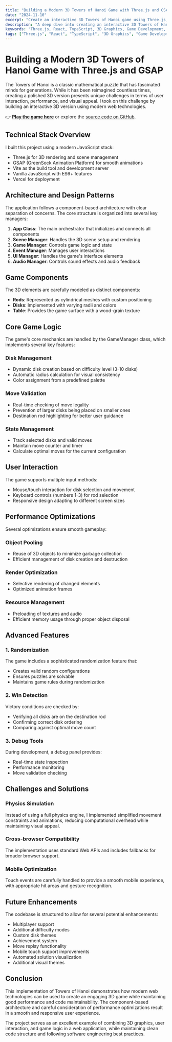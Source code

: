 ```yaml
---
title: "Building a Modern 3D Towers of Hanoi Game with Three.js and GSAP"
date: "2024-11-10"
excerpt: "Create an interactive 3D Towers of Hanoi game using Three.js, React, and TypeScript with smooth animations and user interactions."
description: "A deep dive into creating an interactive 3D Towers of Hanoi puzzle using Three.js, GSAP, and modern web technologies by Brett Sanders."
keywords: "Three.js, React, TypeScript, 3D Graphics, Game Development, Brett Sanders"
tags: ["Three.js", "React", "TypeScript", "3D Graphics", "Game Development"]
---
```


# Building a Modern 3D Towers of Hanoi Game with Three.js and GSAP

The Towers of Hanoi is a classic mathematical puzzle that has fascinated minds for generations. While it has been reimagined countless times, creating a polished 3D version presents unique challenges in terms of user interaction, performance, and visual appeal. I took on this challenge by building an interactive 3D version using modern web technologies.

👉 **[Play the game here](https://towersofhanoi-alpha.vercel.app)** or explore the [source code on GitHub](https://github.com/DontFretBrett/towersofhanoi-3d).

## Technical Stack Overview

I built this project using a modern JavaScript stack:
- Three.js for 3D rendering and scene management
- GSAP (GreenSock Animation Platform) for smooth animations
- Vite as the build tool and development server
- Vanilla JavaScript with ES6+ features
- Vercel for deployment

## Architecture and Design Patterns

The application follows a component-based architecture with clear separation of concerns. The core structure is organized into several key managers:

1. **App Class**: The main orchestrator that initializes and connects all components
2. **Scene Manager**: Handles the 3D scene setup and rendering
3. **Game Manager**: Controls game logic and state
4. **Event Manager**: Manages user interactions
5. **UI Manager**: Handles the game's interface elements
6. **Audio Manager**: Controls sound effects and audio feedback

## Game Components

The 3D elements are carefully modeled as distinct components:
- **Rods**: Represented as cylindrical meshes with custom positioning
- **Disks**: Implemented with varying radii and colors
- **Table**: Provides the game surface with a wood-grain texture

## Core Game Logic

The game's core mechanics are handled by the GameManager class, which implements several key features:

### Disk Management
- Dynamic disk creation based on difficulty level (3-10 disks)
- Automatic radius calculation for visual consistency
- Color assignment from a predefined palette

### Move Validation
- Real-time checking of move legality
- Prevention of larger disks being placed on smaller ones
- Destination rod highlighting for better user guidance

### State Management
- Track selected disks and valid moves
- Maintain move counter and timer
- Calculate optimal moves for the current configuration

## User Interaction

The game supports multiple input methods:
- Mouse/touch interaction for disk selection and movement
- Keyboard controls (numbers 1-3) for rod selection
- Responsive design adapting to different screen sizes

## Performance Optimizations

Several optimizations ensure smooth gameplay:

### Object Pooling
- Reuse of 3D objects to minimize garbage collection
- Efficient management of disk creation and destruction

### Render Optimization
- Selective rendering of changed elements
- Optimized animation frames

### Resource Management
- Preloading of textures and audio
- Efficient memory usage through proper object disposal

## Advanced Features

### 1. Randomization
The game includes a sophisticated randomization feature that:
- Creates valid random configurations
- Ensures puzzles are solvable
- Maintains game rules during randomization

### 2. Win Detection
Victory conditions are checked by:
- Verifying all disks are on the destination rod
- Confirming correct disk ordering
- Comparing against optimal move count

### 3. Debug Tools
During development, a debug panel provides:
- Real-time state inspection
- Performance monitoring
- Move validation checking

## Challenges and Solutions

### Physics Simulation
Instead of using a full physics engine, I implemented simplified movement constraints and animations, reducing computational overhead while maintaining visual appeal.

### Cross-browser Compatibility
The implementation uses standard Web APIs and includes fallbacks for broader browser support.

### Mobile Optimization
Touch events are carefully handled to provide a smooth mobile experience, with appropriate hit areas and gesture recognition.

## Future Enhancements

The codebase is structured to allow for several potential enhancements:
- Multiplayer support
- Additional difficulty modes
- Custom disk themes
- Achievement system
- Move replay functionality
- Mobile touch support improvements
- Automated solution visualization
- Additional visual themes

## Conclusion

This implementation of Towers of Hanoi demonstrates how modern web technologies can be used to create an engaging 3D game while maintaining good performance and code maintainability. The component-based architecture and careful consideration of performance optimizations result in a smooth and responsive user experience.

The project serves as an excellent example of combining 3D graphics, user interaction, and game logic in a web application, while maintaining clean code structure and following software engineering best practices. 